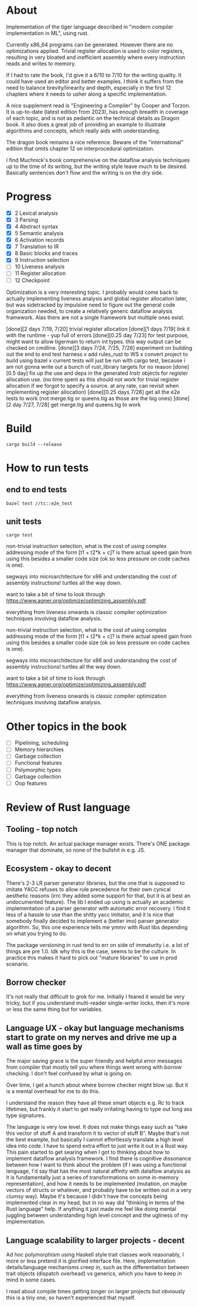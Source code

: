 # About

Implementation of the tiger language described in "modern compiler implementation in ML", using rust.

Currently x86_64 programs can be generated. However there are no optimizations applied. Trivial register allocation is used to color registers, resulting in very bloated and inefficient assembly where every instruction reads and writes to memory.

If I had to rate the book, I'd give it a 6/10 to 7/10 for the writing quality. It could have used an editor and better examples. I think it suffers from the need to balance brevity/linearity and depth, especially in the first 12 chapters where it needs to usher along a specific implementation.

A nice supplement read is "Engineering a Compiler" by Cooper and Torzon. It is up-to-date (latest edition from 2023), has enough breadth in coverage of each topic, and is not as pedantic on the technical details as Dragon book. It also does a great job of providing an example to illustrate algorithms and concepts, which really aids with understanding.

The dragon book remains a nice reference. Beware of the "international" edition that omits chapter 12 on interprocedural optimization.

I find Muchnick's book comprehensive on the dataflow analysis techniques up to the time of its writing, but the writing style leave much to be desired. Basically sentences don't flow and the writing is on the dry side.

# Progress
- [x] 2 Lexical analysis
- [x] 3 Parsing
- [x] 4 Abstract syntax
- [x] 5 Semantic analysis
- [x] 6 Activation records
- [x] 7 Translation to IR
- [x] 8 Basic blocks and traces
- [x] 9 Instruction selection
- [ ] 10 Liveness analysis
- [ ] 11 Register allocation
- [ ] 12 Checkpoint

Optimization is a very interesting topic. I probably would come back to actually implementing liveness analysis and global register allocation later, but was sidetracked by impulsive need to figure out the general code organization needed, to create a relatively generic dataflow analysis framework. Alas there are not a single framework but multiple ones exist. 

[done][2 days 7/19, 7/20] trivial register allocation
[done][1 days 7/19] link it with the runtime - yup full of errors
[done][0.25 day 7/23] for test purpose, might want to allow tigermain to return int types. this way output can be checked on cmdline.
[done][3 days 7/24, 7/25, 7/26] experiment on building out the end to end test harness
    x add rules_rust to WS
    x convert project to build using bazel
    x current tests will just be run with cargo test, because i am not gonna write out a bunch of rust_library targets for no reason
[done][0.5 day] fix up the use and deps in the generated Instr objects for register allocation use. (no time spent as this should not work for trivial register allocation if we forgot to specify a source. at any rate, can revisit when implementing register allocation)
[done][0.25 days 7/26] get all the e2e tests to work (not merge.tig or queens.tig as those are the big ones)
[done][2 day 7/27, 7/28] get merge.tig and queens.tig to work

# Build
```
cargo build --release
```

# How to run tests

## end to end tests
```
bazel test //tc::e2e_test
```
## unit tests
```
cargo test
```
non-trivial instruction selection, what is the cost of using complex addressing mode of the form [t1 + t2*k + c]? is there actual speed gain from using this besides a smaller code size (ok so less pressure on code caches is one).

segways into microarchitecture for x86 and understanding the cost of assembly instructions! turtles all the way down.

want to take a bit of time to look through https://www.agner.org/optimize/optimizing_assembly.pdf

everything from liveness onwards is classic compiler optimization techniques involving dataflow analysis.

non-trivial instruction selection, what is the cost of using complex addressing mode of the form [t1 + t2*k + c]? is there actual speed gain from using this besides a smaller code size (ok so less pressure on code caches is one).

segways into microarchitecture for x86 and understanding the cost of assembly instructions! turtles all the way down.

want to take a bit of time to look through https://www.agner.org/optimize/optimizing_assembly.pdf

everything from liveness onwards is classic compiler optimization techniques involving dataflow analysis.

# Other topics in the book 
- [ ] Pipelining, scheduling
- [ ] Memory hierarchies
- [ ] Garbage collection
- [ ] Functional features
- [ ] Polymorphic types
- [ ] Garbage collection
- [ ] Oop features

# Review of Rust language 

## Tooling - top notch
This is top notch. An actual package manager exists. There's ONE package manager that dominate, so none of the bullshit in e.g. JS. 

## Ecosystem - okay to decent 
There's 2-3 LR parser generator libraries, but the one that is supposed to imitate YACC refuses to allow rule precedence for their own cynical aesthetic reasons (irrc they added some support for that, but it is at best an undocumented feature). The lib I ended up using is actually an academic implementation of a parser generator with automatic error recovery. I find it less of a hassle to use than the shitty yacc imitator, and it is nice that somebody finally decided to implement a (better imo) parser generator algorithm. So, this one experience tells me ymmv with Rust libs depending on what you trying to do. 

The package versioning in rust tend to err on side of immaturity i.e. a lot of things are pre 1.0. Idk why this is the case, seems to be the culture. In practice this makes it hard to pick out "mature libraries" to use in prod scenario. 

## Borrow checker 

It's not really that difficult to grok for me. Initially I feared it would be very tricky, but if you understand multi-reader single-writer locks, then it's more or less the same thing but for variables. 

## Language UX - okay but language mechanisms start to grate on my nerves and drive me up a wall as time goes by 

The major saving grace is the super friendly and helpful error messages from compiler that mostly tell you where things went wrong with borrow checking. I don't feel confused by what is going on. 

Over time, I get a hunch about where borrow checker might blow up. But it is a mental overhead for me to do this. 

I understand the reason they have all these smart objects e.g. Rc to track lifetimes, but frankly it start to get really irritating having to type out long ass type signatures. 

The language is very low level. It does not make things easy such as "take this vector of stuff A and transform it to vector of stuff B". Maybe that's not the best example, but basically I cannot effortlessly translate a high level idea into code. I have to spend extra effort to just write it out in a Rust way. This pain started to get searing when I got to thinking about how to implement dataflow analysis framework. I find there is cognitive dissonance between how I want to think about the problem (if I was using a functional language, I'd say that has the most natural affinity with dataflow analysis as it is fundamentally just a series of transformations on some in-memory representation), and how it needs to be implemented (mutation, on maybe vectors of structs or whatever, and probably have to be written out in a very clumsy way). Maybe it's because I didn't have the concepts being implemented clear in my head, but in no way did "thinking in terms of the Rust language" help. If anything it just made me feel like doing mental juggling between understanding high level concept and the ugliness of my implementation.  

## Language scalability to larger projects - decent 
Ad hoc polymorphism using Haskell style trait classes work reasonably, I more or less pretend it is glorified interface file. Here, implementation details/language mechanisms creep in, such as the differentiation between trait objects (dispatch overhead) vs generics, which you have to keep in mind in some cases. 

I read about compile times getting longer on larger projects but obviously this is a tiny one, so haven't experienced that myself. 
